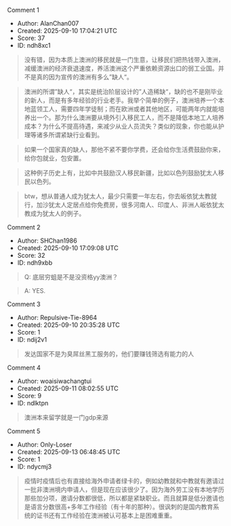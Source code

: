 Comment 1

- Author: AlanChan007
- Created: 2025-09-10 17:04:21 UTC
- Score: 37
- ID: ndh8xc1

> 没有错，因为本质上澳洲的移民就是一门生意，让移民们把热钱带入澳洲，减缓澳洲的经济衰退速度，养活澳洲这个严重依赖资源出口的弱工业国。并不是真的因为宣传的澳洲有多么”缺人“。

> 澳洲的所谓”缺人“，其实是统治阶层设计的”人造稀缺“，缺的也不是刚毕业的新人，而是有多年经验的行业老手。我举个简单的例子，澳洲培养一个本地蓝领工人，需要四年学徒制；而在欧洲或者其他地区，可能两年内就能培养出一个。那为什么澳洲要从境外引入移民工人，而不是降低本地工人培养成本？为什么不提高待遇，来减少从业人员流失？类似的现象，你也能从护理等诸多所谓紧缺行业看到。

> 如果一个国家真的缺人，那他不紧不要你学费，还会给你生活费鼓励你来，给你包就业，包安置。

> 这种例子历史上有，比如中共鼓励汉人移民新疆，比如以色列鼓励犹太人移民以色列。

> btw，想从普通人成为犹太人，最少只需要一年左右，你去皈依犹太教就行，加沙犹太人定居点给你免费房，很多河南人、印度人、非洲人皈依犹太教成为犹太人的例子。

Comment 2

- Author: SHChan1986
- Created: 2025-09-10 17:09:08 UTC
- Score: 32
- ID: ndh9xbb

> Q: 底层穷蛆是不是没资格yy澳洲？

> A: YES.

Comment 3

- Author: Repulsive-Tie-8964
- Created: 2025-09-10 20:35:28 UTC
- Score: 1
- ID: ndij2v1

> 发达国家不是为臭屌丝黑工服务的，他们要赚钱筛选有能力的人

Comment 4

- Author: woaisiwachangtui
- Created: 2025-09-11 08:02:55 UTC
- Score: 9
- ID: ndlktpn

> 澳洲本来留学就是一门gdp来源

Comment 5

- Author: Only-Loser
- Created: 2025-09-13 06:48:45 UTC
- Score: 1
- ID: ndycmj3

> 疫情时疫情后也有直接给海外申请者绿卡的，例如幼教就和中教就有邀请过一批非澳洲境内申请人，但是现在应该很少了。因为海外劳工没有本地学历那些加分项，邀请分数都很低，所以都是紧缺职业。而且就算是低分邀请也是语言分数很高+多年工作经验（有十年的那种）。很讽刺的是国内教育系统的证书还有工作经验在澳洲被认可基本上是困难重重。
